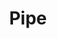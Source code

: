 ---
layout: child_layout/cargo_categories_category
title: Pipe
permalink: /cargo-categories/heavy-haulage/pipe/
hero: /assets/img/content/hero/fullsize/pipe.jpg
hero_classes: is-fullscreen
side_nav_id: 3
content_type: cargo_item
---